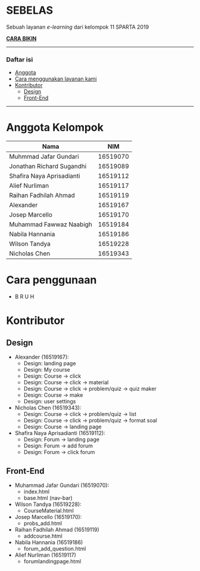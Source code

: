 # SEBELAS <a name="top"></a>
Sebuah layanan _e-learning_ dari kelompok 11 SPARTA 2019

[**CARA BIKIN**](./docs/cara-kerja.md)

---

### Daftar isi
* [Anggota](#anggota)
* [Cara menggunakan layanan kami](#pemakaian)
* [Kontributor](#kontributor)
  * [Design](#kontributor-des)
  * [Front-End](#kontributor-fre)

---

# Anggota Kelompok<a name="anggota"></a>
| Nama                      | NIM      |
|---------------------------|----------|
| Muhmmad Jafar Gundari     | 16519070 |
| Jonathan Richard Sugandhi | 16519089 |
| Shafira Naya Aprisadianti | 16519112 |
| Alief Nurliman            | 16519117 |
| Raihan Fadhilah Ahmad     | 16519119 |
| Alexander                 | 16519167 |
| Josep Marcello            | 16519170 |
| Muhammad Fawwaz Naabigh   | 16519184 |
| Nabila Hannania           | 16519186 |
| Wilson Tandya             | 16519228 |
| Nicholas Chen             | 16519343 |

# Cara penggunaan<a name="pemakaian"></a>
* B R U H

# Kontributor<a name="kontributor"></a>

## Design<a name="kontributor-des"></a>
* Alexander (16519167):
  * Design: landing page
  * Design: My course
  * Design: Course -> click
  * Design: Course -> click -> material
  * Design: Course -> click -> problem/quiz -> quiz maker
  * Design: Course -> make
  * Design: user settings
* Nicholas Chen (16519343):
  * Design: Course -> click -> problem/quiz -> list
  * Design: Course -> click -> problem/quiz -> format soal
  * Design: Course -> landing page
* Shafira Naya Aprisadianti (16519112):
  * Design: Forum -> landing page
  * Design: Forum -> add forum
  * Design: Forum -> click forum

## Front-End<a name="kontributor-fre"></a>
* Muhammad Jafar Gundari (16519070):
  * index.html
  * base.html (nav-bar)
* Wilson Tandya (16519228):
  * CourseMaterial.html
* Josep Marcello (16519170):
  * probs\_add.html
* Raihan Fadhilah Ahmad (16519119)
  * addcourse.html
* Nabila Hannania (16519186)
  * forum\_add\_question.html
* Alief Nurliman (16519117)
  * forumlandingpage.html
